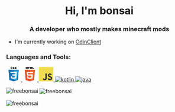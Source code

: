 <h1 align="center">Hi, I'm bonsai</h1>
<h3 align="center">A developer who mostly makes minecraft mods</h3>

- I’m currently working on [OdinClient](https://github.com/odtheking/OdinClient)


<h3 align="left">Languages and Tools:</h3>
<p align="left"> <a href="https://www.w3schools.com/css/" target="_blank" rel="noreferrer"> <img src="https://raw.githubusercontent.com/devicons/devicon/master/icons/css3/css3-original-wordmark.svg" alt="css3" width="40" height="40"/> </a> <a href="https://www.w3.org/html/" target="_blank" rel="noreferrer"> <img src="https://raw.githubusercontent.com/devicons/devicon/master/icons/html5/html5-original-wordmark.svg" alt="html5" width="40" height="40"/> </a> <a href="https://developer.mozilla.org/en-US/docs/Web/JavaScript" target="_blank" rel="noreferrer"> <img src="https://raw.githubusercontent.com/devicons/devicon/master/icons/javascript/javascript-original.svg" alt="javascript" width="40" height="40"/> </a> <a href="https://kotlinlang.org" target="_blank" rel="noreferrer"> <img src="https://www.vectorlogo.zone/logos/kotlinlang/kotlinlang-icon.svg" alt="kotlin" width="40" height="40"/> </a> <a href="https://www.java.com/en/" target="_blank" rel="noreferrer"> <img src="https://www.vectorlogo.zone/logos/java/java-icon.svg" alt="java" width="40" height="40"/> </a> </p>

<p><img align="left" src="https://github-readme-stats.vercel.app/api/top-langs?username=freebonsai&show_icons=true&theme=dark&locale=en&layout=compact" alt="freebonsai" /></p>

<p>&nbsp;<img align="center" src="https://github-readme-stats.vercel.app/api?username=freebonsai&show_icons=true&theme=dark&locale=en" alt="freebonsai" /></p>

<p><img align="center" src="https://github-readme-streak-stats.herokuapp.com/?user=freebonsai&theme=dark" alt="freebonsai" /></p>
